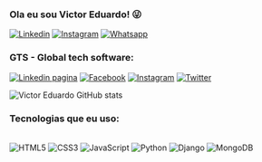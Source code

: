 ### Ola eu sou Victor Eduardo! 😜
[![Linkedin](https://img.shields.io/badge/LinkedIn-0077B5?style=for-the-badge&logo=linkedin&logoColor=white)](https://www.linkedin.com/in/victor-eduardo-dias-gon%C3%A7alves-071422251/)
[![Instagram](https://img.shields.io/badge/Instagram-E4405F?style=for-the-badge&logo=instagram&logoColor=white)](https://www.instagram.com/victor_edu017/)
[![Whatsapp](https://img.shields.io/badge/WhatsApp-25D366?style=for-the-badge&logo=whatsapp&logoColor=white)](https://wa.me//5513996395898)
### GTS - Global tech software:
[![Linkedin pagina](https://img.shields.io/badge/pagina_LinkedIn-0077B5?style=for-the-badge&logo=linkedin&logoColor=white)](https://www.linkedin.com/company/gsc-companies/?viewAsMember=true)
[![Facebook](https://img.shields.io/badge/pagina_Facebook-1877F2?style=for-the-badge&logo=facebook&logoColor=white)](https://www.facebook.com/profile.php?id=61564216276933&locale=pt_BR)
[![Instagram](https://img.shields.io/badge/pagina_Instagram-E4405F?style=for-the-badge&logo=instagram&logoColor=white)](https://www.instagram.com/gsc_companies/)
[![Twitter](https://img.shields.io/badge/Twitter-1DA1F2?style=for-the-badge&logo=twitter&logoColor=white)](https://x.com/CompaniesG81502?t=fGO2pQEHq2IHCRPB4YKOGA&s=09)




![Victor Eduardo GitHub stats](https://github-readme-stats.vercel.app/api?username=victoreduardo21&show_icons=true&theme=radical)

### Tecnologias que eu uso:
<div style="display: inline_blok"><br/>
<img alt="HTML5" src="https://img.shields.io/badge/HTML5-E34F26?style=for-the-badge&logo=html5&logoColor=white" />
<img alt="CSS3" src="https://img.shields.io/badge/CSS3-1572B6?style=for-the-badge&logo=css3&logoColor=white" />
<img alt="JavaScript" src="https://img.shields.io/badge/JavaScript-F7DF1E?style=for-the-badge&logo=javascript&logoColor=black" />
<img alt="Python" src="https://img.shields.io/badge/Python-3776AB?style=for-the-badge&logo=python&logoColor=white" />
<img alt="Django" src="https://img.shields.io/badge/Django-092E20?style=for-the-badge&logo=django&logoColor=white" />
<img alt="MongoDB" src="https://img.shields.io/badge/MongoDB-4EA94B?style=for-the-badge&logo=mongodb&logoColor=white" />
</div><br/>




<!--<div style="display: inline_blok"><br/> 
<img alt="HTML" src="https://img.shields.io/badge/HTML5-E34F26?style=for-the-badge&logo=html5&logoColor=white" />  HTML
<img alt="CSS" src="https://img.shields.io/badge/CSS3-1572B6?style=for-the-badge&logo=css3&logoColor=white" />  CSS
<img alt="JavaScript" src="https://img.shields.io/badge/JavaScript-F7DF1E?style=for-the-badge&logo=javascript&logoColor=black" />  JavaScript
<img alt="Bootstrap" src="https://img.shields.io/badge/Bootstrap-563D7C?style=for-the-badge&logo=bootstrap&logoColor=white" />  Bootstrap
<img alt="PHP" src="https://img.shields.io/badge/PHP-777BB4?style=for-the-badge&logo=php&logoColor=white" />  PHP
<img alt="Node" src="https://img.shields.io/badge/Node.js-43853D?style=for-the-badge&logo=node.js&logoColor=white" />  Node
</div><br/>
-->

